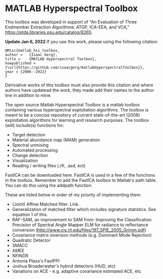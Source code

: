 # MATLAB Hyperspectral Toolbox

This toolbox was developed in support of "An Evaluation of Three Endmember Extraction Algorithms: ATGP, ICA-EEA, and VCA," https://etda.libraries.psu.edu/catalog/8265.

**Update Jan 6, 2022**
If you use this work, please using the following citation:
```
@Misc{matlab_hsi_toolbox,
author =   {Isaac Gerg},
title =    {MATLAB Hyperspectral Toolbox},
howpublished = {\url{https://github.com/isaacgerg/matlabHyperspectralToolbox}},
year = {2006--2022}
}
```
Deriviative works of this toolbox must also provide this citation and where authors have updatead the work, they made add their names to the author line in addition to mine.

The open source Matlab Hyperspectral Toolbox is a matlab toolbox containing various hyperspectral exploitation algorithms. The toolbox is meant to be a concise repository of current state-of-the-art (2008) exploitation algorithms for learning and research purposes. The toolbox (will) include(s) functions for:

* Target detection
* Material abundance map (MAM) generation
* Spectral unmixing
* Automated processing
* Change detection
* Visualization
* Reading / writing files (.rfl, .asd, ect)

FastICA can be downloaded here. FastICA is used in a few of the functions in the toolbox. Remember to add the FastICA toolbox to Matlab's path table. You can do this using the addpath function.

These are listed below in order of my priority of implementing them.
* (Joint) Affine Matched filter. Link.
* Generalization of matched filter which includes signature statistics. See equation 1 of this.
* RAF-SAM, an improvement to SAM from: Improving the Classification Precision of Spectral Angle Mapper
ELM for radiance to reflectance conversion (http://www.cis.rit.edu/files/197_SPIE_2005_Grimm.pdf)
* Covariance matrix inversion methods (e.g. Dominant Mode Rejection)
* Quadratic Detector
* SMACC
* AMEE
* NFINDR
* Antonia Plaza's FastPPI
* Joshua Broaderwater's hybrid detectors (HUD, etc)
* Variations on ACE - e.g. adaptive covariance estimated ACE, etc
